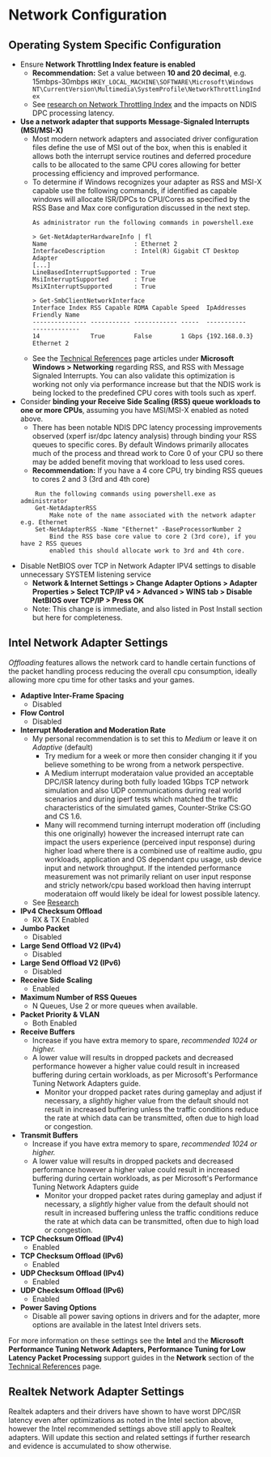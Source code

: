 # Network Configuration
## Operating System Specific Configuration
   * Ensure **Network Throttling Index feature is enabled**
     * **Recommendation:** Set a value between **10 and 20 decimal**, e.g. 15mbps-30mbps
     ```HKEY_LOCAL_MACHINE\SOFTWARE\Microsoft\Windows NT\CurrentVersion\Multimedia\SystemProfile\NetworkThrottlingIndex``` 
     * See [research on Network Throttling Index](../../RESEARCH/NETWORK/README.md#networkthrottlingindex) and the impacts on NDIS DPC processing latency.
   * **Use a network adapter that supports Message-Signaled Interrupts (MSI/MSI-X)**
     * Most modern network adapters and associated driver configuration files define the use of MSI out of the box, when this is enabled it allows both the interrupt service routines and deferred procedure calls to be allocated to the same CPU cores allowing for better processing efficiency and improved performance.
     * To determine if Windows recognizes your adapter as RSS and MSI-X capable use the following commands, if identified as capable windows will allocate ISR/DPCs to CPU/Cores as specified by the RSS Base and Max core configuration discussed in the next step.
       ``` 
       As administrator run the following commands in powershell.exe
       
       > Get-NetAdapterHardwareInfo | fl
       Name                        : Ethernet 2
       InterfaceDescription        : Intel(R) Gigabit CT Desktop Adapter
       [...]
       LineBasedInterruptSupported : True
       MsiInterruptSupported       : True
       MsiXInterruptSupported      : True
       
       > Get-SmbClientNetworkInterface
       Interface Index RSS Capable RDMA Capable Speed  IpAddresses    Friendly Name
       --------------- ----------- ------------ -----  -----------    -------------
       14              True        False        1 Gbps {192.168.0.3} Ethernet 2
       ```
     * See the [Technical References](../../TECHNICAL%20REFERENCES/README.md) page articles under **Microsoft Windows > Networking** regarding RSS, and RSS with Message Signaled Interrupts. You can also validate this optimization is working not only via performance increase but that the NDIS work is being locked to the predefined CPU cores with tools such as xperf.
   * Consider **binding your Receive Side Scaling (RSS) queue workloads to one or more CPUs**, assuming you have MSI/MSI-X enabled as noted above.
     * There has been notable NDIS DPC latency processing improvements observed (xperf isr/dpc latency analysis) through binding your RSS queues to specific cores. By default Windows primarily allocates much of the process and thread work to Core 0 of your CPU so there may be added benefit moving that workload to less used cores.
     * **Recommendation:** If you have a 4 core CPU, try binding RSS queues to cores 2 and 3 (3rd and 4th core)
     ``` 
         Run the following commands using powershell.exe as administrator
         Get-NetAdapterRSS
             Make note of the name associated with the network adapter e.g. Ethernet
         Set-NetAdapterRSS -Name "Ethernet" -BaseProcessorNumber 2
             Bind the RSS base core value to core 2 (3rd core), if you have 2 RSS queues
             enabled this should allocate work to 3rd and 4th core.
     ```
   * Disable NetBIOS over TCP in Network Adapter IPV4 settings to disable unnecessary SYSTEM listening service
     * **Network & Internet Settings > Change Adapter Options > Adapter Properties > Select TCP/IP v4 > Advanced > WINS tab > Disable NetBIOS over TCP/IP > Press OK**
     * Note: This change is immediate, and also listed in Post Install section but here for completeness.

## Intel Network Adapter Settings
*Offloading* features allows the network card to handle certain functions of the packet handling process reducing the overall cpu consumption, ideally allowing more cpu time for other tasks and your games.

- **Adaptive Inter-Frame Spacing**
   - Disabled
- **Flow Control**
   - Disabled
- **Interrupt Moderation and Moderation Rate**
   - My personal recommendation is to set this to *Medium* or leave it on *Adaptive* (default)
     * Try medium for a week or more then consider changing it if you believe something to be wrong from a network perspective.
     * A Medium interrupt moderataion value provided an acceptable DPC/ISR latency during both fully loaded 1Gbps TCP network simulation and also UDP communications during real world scenarios and during iperf tests which matched the traffic characteristics of the simulated games, Counter-Strike CS:GO and CS 1.6.
     * Many will recommend turning interrupt moderation off (including this one originally) however the increased interrupt rate can impact the users experience (perceived input response) during higher load where there is a combined use of realtime audio, gpu workloads, application and OS dependant cpu usage, usb device input and network throughput. If the intended performance measurement was not primarily reliant on user input response and stricly network/cpu based workload then having interrupt moderataion off would likely be ideal for lowest possible latency.
   - See [Research](../../RESEARCH/README.md#intel-interrupt-moderation)
- **IPv4 Checksum Offload**
   - RX & TX Enabled
- **Jumbo Packet**
   - Disabled
- **Large Send Offload V2 (IPv4)**
   - Disabled
- **Large Send Offload V2 (IPv6)**
   - Disabled
- **Receive Side Scaling**
   - Enabled
- **Maximum Number of RSS Queues**
   - N Queues, Use 2 or more queues when available.
- **Packet Priority & VLAN**
   - Both Enabled
- **Receive Buffers**
   - Increase if you have extra memory to spare, *recommended 1024 or higher.*
   - A lower value will results in dropped packets and decreased performance however a higher value could result in increased buffering during certain workloads, as per Microsoft's Performance Tuning Network Adapters guide.
     - Monitor your dropped packet rates during gameplay and adjust if necessary, a *slightly* higher value from the default should not result in increased buffering unless the traffic conditions reduce the rate at which data can be transmitted, often due to high load or congestion.
- **Transmit Buffers**
   - Increase if you have extra memory to spare, *recommended 1024 or higher.*
   - A lower value will results in dropped packets and decreased performance however a higher value could result in increased buffering during certain workloads, as per Microsoft's Performance Tuning Network Adapters guide
     - Monitor your dropped packet rates during gameplay and adjust if necessary, a *slightly* higher value from the default should not result in increased buffering unless the traffic conditions reduce the rate at which data can be transmitted, often due to high load or congestion.
- **TCP Checksum Offload (IPv4)**
   - Enabled
- **TCP Checksum Offload (IPv6)**
   - Enabled
- **UDP Checksum Offload (IPv4)**
   - Enabled
- **UDP Checksum Offload (IPv6)**
   - Enabled
- **Power Saving Options**
   - Disable all power saving options in drivers and for the adapter, more options are available in the latest Intel drivers sets.

For more information on these settings see the **Intel** and the **Microsoft Performance Tuning Network Adapters, Performance Tuning for Low Latency Packet Processing** support guides in the **Network** section of the [Technical References](../../TECHNICAL%20REFERENCES/README.md) page.

## Realtek Network Adapter Settings
Realtek adapters and their drivers have shown to have worst DPC/ISR latency even after optimizations as noted in the Intel section above, however the Intel recommended settings above still apply to Realtek adapters. Will update this section and related settings if further research and evidence is accumulated to show otherwise.
